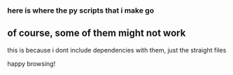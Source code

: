 ### here is where the py scripts that i make go

## of course, some of them might not work

this is because i dont include dependencies with them, just the straight files

happy browsing!
